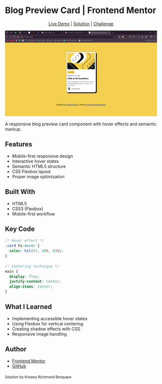 # Blog Preview Card | Frontend Mentor

<div align="center">
  <a href="https://your-live-demo.com">Live Demo</a> | 
  <a href="https://www.frontendmentor.io/solutions/blog-card-html-css-flexbox-Jj4XzJfBvR">Solution</a> | 
  <a href="https://www.frontendmentor.io/challenges/blog-preview-card-ckPaj01IcS">Challenge</a>
</div>

![Blog Card Preview](./assets/images/screenshot.png)

A responsive blog preview card component with hover effects and semantic markup.

## Features

- Mobile-first responsive design
- Interactive hover states
- Semantic HTML5 structure
- CSS Flexbox layout
- Proper image optimization

## Built With

- HTML5
- CSS3 (Flexbox)
- Mobile-first workflow

## Key Code

```css
/* Hover effect */
.card h1:hover {
  color: hsl(47, 88%, 63%);
}

/* Centering technique */
main {
  display: flex;
  justify-content: center;
  align-items: center;
}
```

## What I Learned

- Implementing accessible hover states
- Using Flexbox for vertical centering
- Creating shadow effects with CSS
- Responsive image handling

## Author

- [Frontend Mentor](https://www.frontendmentor.io/profile/77Kromo)
- [GitHub](https://github.com/77Kromo)

<sub>Solution by Krowey Richmond Borquaye</sub>
